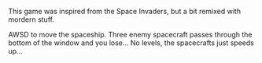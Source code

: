 This game was inspired from the Space Invaders, but a bit remixed with mordern stuff.

AWSD to move the spaceship.
Three enemy spacecraft passes through the bottom of the window and you lose...
No levels, the spacecrafts just speeds up...
